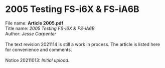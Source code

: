 # 2005 Testing FS-i6X & FS-iA6B

File name: **Article 2005.pdf**<br/>
Title name: *2005 Testing FS-i6X & FS-iA6B*<br/>
Author: *Jesse Carpenter*<br/>
<br/>
The text revision 2021114 is still a work in process. The article is listed here for convenience and comments.<br/>
<br/>
Notice 20211013: *Initial upload.*
